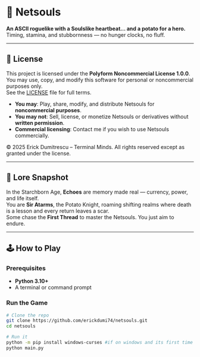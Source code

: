 # 🥔 Netsouls

**An ASCII roguelike with a Soulslike heartbeat… and a potato for a hero.**  
Timing, stamina, and stubbornness — no hunger clocks, no fluff.

---

## 📄 License
This project is licensed under the **Polyform Noncommercial License 1.0.0**.  
You may use, copy, and modify this software for personal or noncommercial purposes only.  
See the [LICENSE](LICENSE) file for full terms.

- **You may**: Play, share, modify, and distribute Netsouls for **noncommercial purposes**.
- **You may not**: Sell, license, or monetize Netsouls or derivatives without **written permission**.
- **Commercial licensing**: Contact me if you wish to use Netsouls commercially.

© 2025 Erick Dumitrescu – Terminal Minds. All rights reserved except as granted under the license.

---

## 📜 Lore Snapshot
In the Starchborn Age, **Echoes** are memory made real — currency, power, and life itself.  
You are **Sir Atarms**, the Potato Knight, roaming shifting realms where death is a lesson and every return leaves a scar.  
Some chase the **First Thread** to master the Netsouls. You just aim to endure.

---

## 🕹 How to Play

### Prerequisites
- **Python 3.10+**
- A terminal or command prompt

### Run the Game
```bash
# Clone the repo
git clone https://github.com/erickdumi74/netsouls.git
cd netsouls

# Run it
python -m pip install windows-curses #if on windows and its first time playing
python main.py

